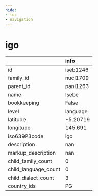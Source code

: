 ```yaml
---
hide:
- toc
- navigation
---
```

# igo
|                      | info     |
|:---------------------|:---------|
| id                   | iseb1246 |
| family_id            | nucl1709 |
| parent_id            | pani1263 |
| name                 | Isebe    |
| bookkeeping          | False    |
| level                | language |
| latitude             | -5.20719 |
| longitude            | 145.691  |
| iso639P3code         | igo      |
| description          | nan      |
| markup_description   | nan      |
| child_family_count   | 0        |
| child_language_count | 0        |
| child_dialect_count  | 3        |
| country_ids          | PG       |